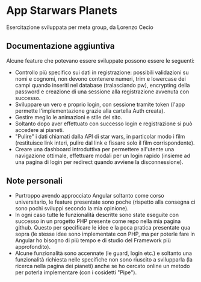 # App Starwars Planets
Esercitazione sviluppata per meta group, da Lorenzo Cecio

## Documentazione aggiuntiva

Alcune feature che potevano essere sviluppate possono essere le seguenti:
- Controllo più specifico sui dati in registrazione: possibili validazioni su nomi e cognomi, non devono contenere numeri, trim e lowercase dei campi quando inseriti nel database (tralasciando pw), encrypting della password e creazione di una sessione alla registrazione avvenuta con successo.
- Sviluppare un vero e proprio login, con sessione tramite token (l'app permette l'implementazione grazie alla cartella Auth creata).
- Gestire meglio le animazioni e stile del sito.
- Soltanto dopo aver effettuato con successo login e registrazione si può accedere ai pianeti.
- "Pulire" i dati chiamati dalla API di star wars, in particolar modo i film (restituisce link interi, pulire dal link e fissare solo il film corrispondente).
- Creare una dashboard introduttiva per permettere all'utente una navigazione ottimale, effettuare modali per un login rapido (insieme ad una pagina di login per redirect quando avviene la disconnessione).

## Note personali
- Purtroppo avendo approcciato Angular soltanto come corso universitario, le feature presentate sono poche (rispetto alla consegna ci sono pochi sviluppi secondo la mia opinione).
- In ogni caso tutte le funzionalità descritte sono state eseguite con successo in un progetto PHP presente come repo nella mia pagina github. Questo per specificare le idee e la poca pratica presentate qua sopra (le stesse idee sono implementate con PHP, ma per poterle fare in Angular ho bisogno di più tempo e di studio del Framework più approfondito).
- Alcune funzionalità sono accennate (le guard, login etc.) e soltanto una funzionalità richiesta nelle specifiche non sono riuscito a svilupparla (la ricerca nella pagina dei pianeti) anche se ho cercato online un metodo per poterla implementare (con i cosidetti "Pipe").
